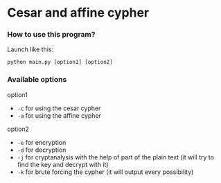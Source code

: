 # Cesar and affine cypher

### How to use this program?

Launch like this:

```shell
python main.py [option1] [option2]
```

### Available options

option1

- `-c` for using the cesar cypher
- `-a` for using the affine cypher

option2

- `-e` for encryption
- `-d` for decryption
- `-j` for cryptanalysis with the help of part of the plain text (it will try to find the key and decrypt with it)
- `-k` for brute forcing the cypher (it will output every possibility)

